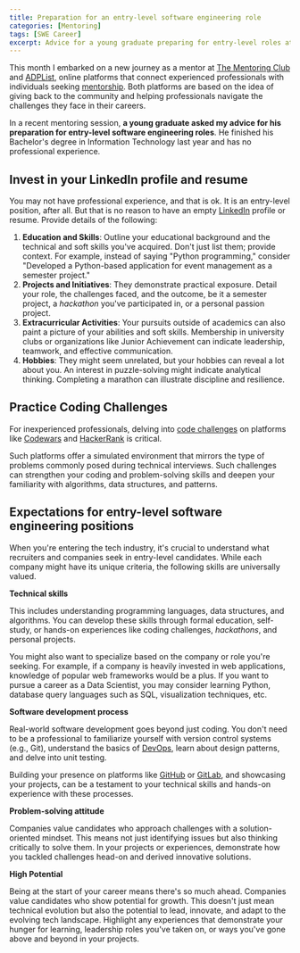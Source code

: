 ```yaml
---
title: Preparation for an entry-level software engineering role
categories: [Mentoring]
tags: [SWE Career]
excerpt: Advice for a young graduate preparing for entry-level roles at tech companies
---
```


This month I embarked on a new journey as a mentor at [The Mentoring Club](https://www.mentoring-club.com/) and [ADPList](https://adplist.org), online platforms that connect experienced professionals with individuals seeking [mentorship](/personal-dev/mentoring). Both platforms are based on the idea of giving back to the community and helping professionals navigate the challenges they face in their careers.

In a recent mentoring session, **a young graduate asked my advice for his preparation for entry-level software engineering roles**. He finished his Bachelor's degree in Information Technology last year and has no professional experience.

## Invest in your LinkedIn profile and resume

You may not have professional experience, and that is ok. It is an entry-level position, after all. But that is no reason to have an empty [LinkedIn](https://www.linkedin.com) profile or resume. Provide details of the following:

1. **Education and Skills**: Outline your educational background and the technical and soft skills you've acquired. Don't just list them; provide context. For example, instead of saying "Python programming," consider "Developed a Python-based application for event management as a semester project."
2. **Projects and Initiatives**: They demonstrate practical exposure. Detail your role, the challenges faced, and the outcome, be it a semester project, a *hackathon* you've participated in, or a personal passion project.
3. **Extracurricular Activities**: Your pursuits outside of academics can also paint a picture of your abilities and soft skills. Membership in university clubs or organizations like Junior Achievement can indicate leadership, teamwork, and effective communication.
4. **Hobbies**: They might seem unrelated, but your hobbies can reveal a lot about you. An interest in puzzle-solving might indicate analytical thinking. Completing a marathon can illustrate discipline and resilience.

## Practice Coding Challenges

For inexperienced professionals, delving into [code challenges](/swe/coding/code-kata) on platforms like [Codewars](https://www.codewars.com/) and [HackerRank](https://www.hackerrank.com) is critical.

Such platforms offer a simulated environment that mirrors the type of problems commonly posed during technical interviews. Such challenges can strengthen your coding and problem-solving skills and deepen your familiarity with algorithms, data structures, and patterns.

## Expectations for entry-level software engineering positions

When you're entering the tech industry, it's crucial to understand what recruiters and companies seek in entry-level candidates. While each company might have its unique criteria, the following skills are universally valued.

**Technical skills**

This includes understanding programming languages, data structures, and algorithms. You can develop these skills through formal education, self-study, or hands-on experiences like coding challenges, *hackathons*, and personal projects.

You might also want to specialize based on the company or role you're seeking. For example, if a company is heavily invested in web applications, knowledge of popular web frameworks would be a plus. If you want to pursue a career as a Data Scientist, you may consider learning Python, database query languages such as SQL, visualization techniques, etc.

**Software development process**

Real-world software development goes beyond just coding. You don't need to be a professional to familiarize yourself with version control systems (e.g., Git), understand the basics of [DevOps](/swe/devops), learn about design patterns, and delve into unit testing.

Building your presence on platforms like [GitHub](https://github.com/) or [GitLab](https://gitlab.com), and showcasing your projects, can be a testament to your technical skills and hands-on experience with these processes.

**Problem-solving attitude**

Companies value candidates who approach challenges with a solution-oriented mindset. This means not just identifying issues but also thinking critically to solve them. In your projects or experiences, demonstrate how you tackled challenges head-on and derived innovative solutions.

**High Potential**

Being at the start of your career means there's so much ahead. Companies value candidates who show potential for growth. This doesn't just mean technical evolution but also the potential to lead, innovate, and adapt to the evolving tech landscape. Highlight any experiences that demonstrate your hunger for learning, leadership roles you've taken on, or ways you've gone above and beyond in your projects.